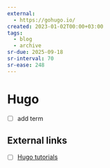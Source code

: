 ```yaml
---
external:
  - https://gohugo.io/
created: 2023-01-02T00:00+03:00
tags:
  - blog
  - archive
sr-due: 2025-09-18
sr-interval: 70
sr-ease: 248
---
```


# Hugo

- [ ] add term

## External links

- [ ] [Hugo tutorials](https://mertbakir.gitlab.io/hugo/)
